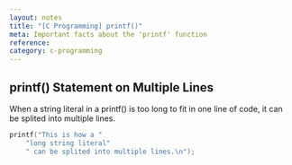 ```yaml
---
layout: notes
title: "[C Programming] printf()"
meta: Important facts about the 'printf' function
reference: 
category: c-programming
---
```



## printf() Statement on Multiple Lines

When a string literal in a printf() is too long to fit in one line of code, it
can be splited into multiple lines.

```c
printf("This is how a "
    "long string literal"
    " can be splited into multiple lines.\n");
```

